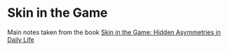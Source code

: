 # Skin in the Game

Main notes taken from the book [Skin in the Game: Hidden Asymmetries in Daily Life](https://www.amazon.com/dp/042528462X/ref=cm_sw_em_r_mt_dp_U_.5QfFbXDMYPVH)
